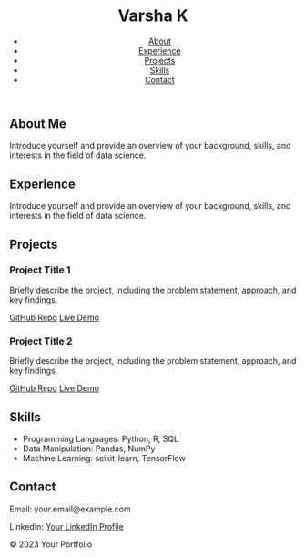 
<!DOCTYPE html>
<html>
<head>
  
  <link rel="stylesheet" type="text/css" href="styles.css">

</head>
<body>
  <header>
    <h1>Varsha K</h1>
    <nav>
      <ul>
        <li><a href="#About">About</a></li>
        <li><a href="#Experience">Experience</a></li>
        <li><a href="#Projects">Projects</a></li>
        <li><a href="#Skills">Skills</a></li>
        <li><a href="#Contact">Contact</a></li>
      </ul>
    </nav>
  </header>

  <section id="About">
    <h2>About Me</h2>
    <p>Introduce yourself and provide an overview of your background, skills, and interests in the field of data science.</p>
  </section>
  
   <section id="Experience">
    <h2>Experience</h2>
    <p>Introduce yourself and provide an overview of your background, skills, and interests in the field of data science.</p>
  </section>

  <section id="Projects">
    <h2>Projects</h2>
    <div class="project">
      <h3>Project Title 1</h3>
      <p>Briefly describe the project, including the problem statement, approach, and key findings.</p>
      <a href="https://github.com/your-username/project-repo" class="button">GitHub Repo</a>
      <a href="https://your-project-demo.com" class="button">Live Demo</a>
    </div>
    <div class="Project">
      <h3>Project Title 2</h3>
      <p>Briefly describe the project, including the problem statement, approach, and key findings.</p>
      <a href="https://github.com/your-username/project-repo" class="button">GitHub Repo</a>
      <a href="https://your-project-demo.com" class="button">Live Demo</a>
    </div>
  </section>

  <section id="Skills">
    <h2>Skills</h2>
    <ul>
      <li>Programming Languages: Python, R, SQL</li>
      <li>Data Manipulation: Pandas, NumPy</li>
      <li>Machine Learning: scikit-learn, TensorFlow</li>
    </ul>
  </section>

  <section id="Contact">
    <h2>Contact</h2>
    <p>Email: your.email@example.com</p>
    <p>LinkedIn: <a href="https://www.linkedin.com/in/your-profile">Your LinkedIn Profile</a></p>
  </section>

  <footer>
    <p>&copy; 2023 Your Portfolio</p>
  </footer>
</body>
</html>
